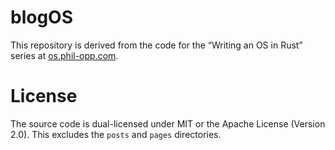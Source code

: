 # blogOS

This repository is derived from the code for the “Writing an OS in Rust” series at [os.phil-opp.com](http://os.phil-opp.com).

# License
The source code is dual-licensed under MIT or the Apache License (Version 2.0). This excludes the `posts` and `pages` directories.
